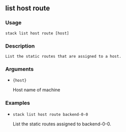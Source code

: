 ## list host route

### Usage

`stack list host route [host]`

### Description


	List the static routes that are assigned to a host.

	

### Arguments

* `{host}`

   Host name of machine


### Examples

* `stack list host route backend-0-0`

   List the static routes assigned to backend-0-0.



